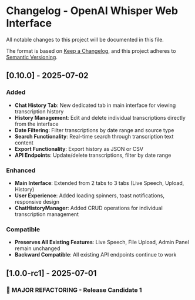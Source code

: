 # Changelog - OpenAI Whisper Web Interface

All notable changes to this project will be documented in this file.

The format is based on [Keep a Changelog](https://keepachangelog.com/en/1.0.0/),
and this project adheres to [Semantic Versioning](https://semver.org/spec/v2.0.0.html).

## [0.10.0] - 2025-07-02

### Added
- **Chat History Tab**: New dedicated tab in main interface for viewing transcription history
- **History Management**: Edit and delete individual transcriptions directly from the interface
- **Date Filtering**: Filter transcriptions by date range and source type
- **Search Functionality**: Real-time search through transcription text content
- **Export Functionality**: Export history as JSON or CSV
- **API Endpoints**: Update/delete transcriptions, filter by date range

### Enhanced
- **Main Interface**: Extended from 2 tabs to 3 tabs (Live Speech, Upload, History)
- **User Experience**: Added loading spinners, toast notifications, responsive design
- **ChatHistoryManager**: Added CRUD operations for individual transcription management

### Compatible
- **Preserves All Existing Features**: Live Speech, File Upload, Admin Panel remain unchanged
- **Backward Compatible**: All existing API endpoints continue to work

## [1.0.0-rc1] - 2025-07-01

### 🎯 **MAJOR REFACTORING - Release Candidate 1**
